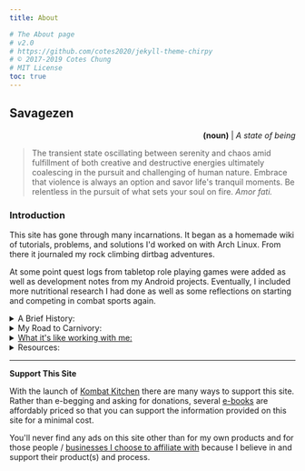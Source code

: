 ```yaml
---
title: About

# The About page
# v2.0
# https://github.com/cotes2020/jekyll-theme-chirpy
# © 2017-2019 Cotes Chung
# MIT License
toc: true
---
```


## Savagezen

<p style="text-align: right">
  <strong>(noun)</strong> | <i>A state of being</i>
</p>

> The transient state oscillating between serenity and chaos amid fulfillment of both creative and destructive energies ultimately coalescing in the pursuit and challenging of human nature.  Embrace that violence is always an option and savor life's tranquil moments.  Be relentless in the pursuit of what sets your soul on fire.  <i>Amor fati.</i>

<!--
---

<p style="text-align: center" id="affiliates">
    <i>
    Stay Radical, Support Our Friends! <br>
    </i>
    <br><br>
    <a href="https://brave.com/sav396"><img src="/assets/img/icon_brave.jpeg" style="width: 15%; height: auto" title="Brave Browser"></a>
    <a href="https://heartandsoilsupplements.com/"><img src="/assets/img/icon_heart-and-soil.png" style="width: 15%; height: auto; margin-left: 5%" title="Heart & Soil Supplements"></a>
    <a href="https://www.flyby.co/?rfsn=4562479.acaf32">
        <img src="/assets/img/icon_flyby.png" style="width: 15%; height: auto; margin-left: 5%" title="Flyby Electrolytes - 5% off with code WHEEL923810">
    </a>
    <a href="https://www.talkable.com/x/Fh8iAo"><img src="/assets/img/icon_native.jpg" style="width: 15%; height: auto; margin-left: 5%" title="Native Deodorant and Toothpaste"></a>
    <a href="https://castbox.fm"><img src="/assets/img/icon_castbox.png" style="width: 15%; height: auto; margin-left: 5%" title="Castbox Podcast Player"></a>
    <br>
    <details>
      <summary>Click to View Discount Codes:</summary>
      <ul style="list-style-type: none">
        <li>
          <strong>Brave Browser:</strong>  Earn cryptocurrency while browsing the web and protecting your privacy.  Bonus deposit when you use the referral link <a href="https://brave.com/sav396">https://brave.com/sav396</a>.
        </li><br>
        <li>
          <strong>Heart & Soil Supplements: </strong>  Regeneratively raised beef organ supplements.  10% off with code <code>savagezen10</code>.
        </li><br>
        <li>
          <strong>Flyby:</strong>  Great zero sugar, all natural electrolyte supplement.  Half the cost of sports drinks and 2-3 times more concentrated.  5% off with code <code>WHEEL923810</code>.  Shop at the above link.
        </li><br>
        <li>
          <strong>Native:</strong>  Great smelling natural deodorant that actually lasts!  Free mini-deodorant with your next order when you <a href="https://www.talkable.com/x/Fh8iAo">use the referral link</a>.
        </li><br>
        <li>
          <strong>Castbox:</strong>  Earn cryptocurrency for listening to podcasts on any device.  Get a bonus deposit with referral code <code>YYUF9R</code>.
        </li>
      </ul>
    </details>
</p>

<hr>
-->

### Introduction

This site has gone through many incarnations.  It began as a homemade wiki of tutorials, problems, and solutions I'd worked on with Arch Linux.  From there it journaled my rock climbing dirtbag adventures.

At some point quest logs from tabletop role playing games were added as well as development notes from my Android projects.  Eventually, I included more nutritional research I had done as well as some reflections on starting and competing in combat sports again.

<details>
    <summary>A Brief History:</summary>
    <ul>
      <li>Precision Nutrition PN1 Coach (<a href="https://www.precisionnutrition.com/certified-coach-directory">directory</a>)</li>
      <li>Faxia Roxa - 2/15/20</li>
      <li>Carnivore - 2/14/20</li>
        <ul>
          <li>Keto - Dec. 2018</li>
          <li>Paleo - ~2012</li>
        </ul>
      <li>Dog Trainer - Dec 2017</li>
      <li>Licensed Associate Professional Counselor (<a href="http://verify.sos.ga.gov/verification/">GA#APC005571</a>)</li>
      <li>MA Psychology (UWG) - 2015</li>
      <li>Arch Linux - July 2013</li>
        <ul>
          <li>Linux Mint - 2012</li>
        </ul>
    </ul>
</details>
<details>
  <summary>My Road to Carnivory:</summary>
  Many moons ago, circa 2008, I began scouring bodybuilding forums to supplement my wrestling training.  In 2010 I found my self carrying over 200 lbs on my 5'8" frame.  I started training boxing, BJJ, and MMA then, and in 2011 took a more serious look at my diet.
  <br /> <br />
  I started to ditch the "bro-science" and be more methodical, picking up a copy of Tim Ferriss's *The Four Hour Body*.  It wasn't too long then until I transitioned to Robb Wolf's *Paleo Solution* and Mark Sisson's *Primal Blueprint.*  And so I set out on my paleo path happily from 2012 - 2019.
  <br /> <br />
  There was some experimenting along the way, including a vegetarian and even raw vegetarian stint, as well as some hang ups and regressions -- life is tough and rife with unexpected challenges.
  <br /> <br />
  I stopped training combat sports in 2013 and at the end of 2018 I decided I wanted to return.  My first endeavor was to "get back to my fighting weight" (e.g. about 160-165 lbs.).  I went back to a strict paleo food list, but added ketogenic macronutrients (70% fat, 20% protein, and 10% carbs) as a last bet to "see if I was ready to back."  Well I did.
  <br /> <br />
  That went well for all of 2019, except I found myself in a flurry of ups and downs, sometimes creeping back up to 170 lbs.  I always seemed to be working in more and more bars and shakes; and I never could completely divorce junk food.  I often debated a negotiated different cheat meal schedules.
  <br /> <br />
  Eventually I felt I'd gone too far in that direction (fat bombs, gross amounts of liquid calories, junk cravings, etc...) and by nature of the paleo / primal / keto circles I travel in, stumbled upon the carnivore diet.  Sketpical as anyone at first -- we *need* vegetables right! right? -- and an adamant self-tester, I decided I could try anything for 30-days, measure the outcomes, and analyze my next step.
  <br /> <br />
  Excluding not only fruits, but vegetables, was madness right?  There's no way this is a "healthy" diet.  We're supposed to "eat the rainbow", right?  I figured I was healthy enough to try anything for 30 days, and honestly expected some grotesque nutritional deficits.  What did the first 30 days reveal?  Did I get scurvy, no.  Did I have massive nutrient deficiencies, not really (especially when you consider the bioavailability of the nutrients I was consuming).  The biggest benefit for the first 30 days for me was that <strong>I completely killed any and all desire for junk food</strong>.  I'm not exaggerating.  This had never happened for me before, not on paleo, not on keto, never.  I just lost the desire for it, much less continue be controlled by the cravings and live simply to white-knuckle it from one cheat meal to the next.
  <br /> <br />
  So, I did another 30 days.  What happened this time?  I got leaner than I've ever been on my life.  Somehow I seemed to add a little muscle mass as well.  This is <i>virtually impossible to do at the same time</i>!  Alright, so what about another 30 days?
  <br /> <br />
  In the third 30 days I started sleeping better and my mood improved.  I don't have a way to quantify this, but I can tell you that it was noticeable by my friends and colleagues.  Co-workers literally asked what was going so well in my life because they could notice a palpable change in my body language and mood.
  <br /> <br />
  The rest, as they say, is history.  After the first 90 days I settled down with the experimenting and got less meticulous with the tracking and focused on educating others as well as furthering my own education.  As long as I continue to feel good, perform well, and continue to find RCTs and meta-analysis to support my practices this is the route I'll stay on.
</details>
<details>
  <summary><a href="{% post_url 2020-09-24-change-maker-abilities %}">What it's like working with me:</a></summary>
</details>
<details>
  <summary>Resources:</summary>
    {% for resource in site.resources %}
        <a href="{{ resource.link }}"><img src="{{ resource.img }}" style="float: right; width: 20%; height:25% ; margin-left: 2%"></a>
        <p style="margin-bottom: 20%">
            <strong><a href="{{ resource.link }}">{{ resource.name }}</a></strong>
            <br>
            <i>by {{ resource.author }}</i>
            <br>
            {{ resource.type }}
        </p>
        <hr>
  {% endfor %}
</details>

---

**Support This Site**

With the launch of [Kombat Kitchen](/tabs/kombat_kitchen) there are many ways to support this site.  Rather than e-begging and asking for donations, several [e-books](https://kombat-kitchen.square.site/) are affordably priced so that you can support the information provided on this site for a minimal cost.

<!--
If you are so inclined, you can still make a donation with a variety of cryptocurrencies as well as [donate via PayPal](https://paypal.me/savagezen).  Below are my public addresses for the respective coins.

* Cryptocurrency Addresses:
  * BAT:     ```0x55e9232F55cF0B77621091C5B0A44C5D63B840d5```
  * ETH:     ```0xec97d196f659156FF39a11Fef6a995Dd7FEF5d3B```
  * BTC:     ```1ArnY1sP4s8CuJmJ2wTHspL598ySSTCTKe```
  * ZEC:     ```t1WQbZemhHarJjAUqTn41fDywUaZ73f3czb```
  * PayPal:  [https://paypal.me/savagezen](https://paypal.me/savagezen) 
-->

You'll never find any ads on this site other than for my own products and for those people / [businesses I choose to affiliate with](/tabs/kombat_kitchen/#friends) because I believe in and support their product(s) and process.

